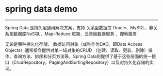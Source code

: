 # spring data demo

----------------------------
Spring Data 是持久层通用解决方案，支持 关系型数据库 Oracle、MySQL、非关系型数据库NoSQL、Map-Reduce 框架、云基础数据服务 、搜索服务


无论是哪种持久化存储， 数据访问对象（或称作为DAO，即Data Access Objects）通常都会提供对单一域对象的CRUD （创建、读取、更新、删除）操作、查询方法、排序和分页方法等。Spring Data则提供了基于这些层面的统一接口（CrudRepository，PagingAndSortingRepository）以及对持久化存储的实现。